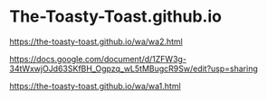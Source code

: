 # The-Toasty-Toast.github.io
<!-- wa2  -->
<a href="url">https://the-toasty-toast.github.io/wa/wa2.html</a>
<!-- ICA1 - link to the first in class activity -->
<a href="url">https://docs.google.com/document/d/1ZFW3g-34tWxwjOJd63SKfBH_Ogpzq_wL5tMBugcR9Sw/edit?usp=sharing</a>
<!-- ws 1 - link to first website (name and description) -->
<a href="url">https://the-toasty-toast.github.io/wa/wa1.html</a>

